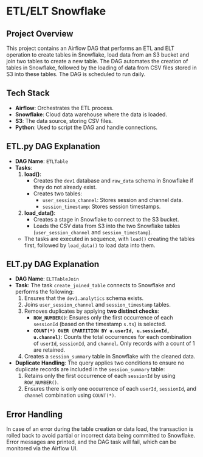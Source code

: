 # ETL/ELT Snowflake

## Project Overview
This project contains an Airflow DAG that performs an ETL and ELT operation to create tables in Snowflake, load data from an S3 bucket and join two tables to create a new table. The DAG automates the creation of tables in Snowflake, followed by the loading of data from CSV files stored in S3 into these tables. The DAG is scheduled to run daily.


## Tech Stack
- **Airflow**: Orchestrates the ETL process.
- **Snowflake**: Cloud data warehouse where the data is loaded.
- **S3**: The data source, storing CSV files.
- **Python**: Used to script the DAG and handle connections.

## ETL.py DAG Explanation
- **DAG Name**: `ETLTable`
- **Tasks**:
   1. **load()**:
      - Creates the `dev1` database and `raw_data` schema in Snowflake if they do not already exist.
      - Creates two tables: 
        - `user_session_channel`: Stores session and channel data.
        - `session_timestamp`: Stores session timestamps.
   2. **load_data()**:
      - Creates a stage in Snowflake to connect to the S3 bucket.
      - Loads the CSV data from S3 into the two Snowflake tables (`user_session_channel` and `session_timestamp`).
   - The tasks are executed in sequence, with `load()` creating the tables first, followed by `load_data()` to load data into them.

 ## ELT.py DAG Explanation
- **DAG Name**: `ELTTableJoin`
- **Task**: The task `create_joined_table` connects to Snowflake and performs the following:
   1. Ensures that the `dev1.analytics` schema exists.
   2. Joins `user_session_channel` and `session_timestamp` tables.
   3. Removes duplicates by applying **two distinct checks**:
      - **`ROW_NUMBER()`**: Ensures only the first occurrence of each `sessionId` (based on the timestamp `s.ts`) is selected.
      - **`COUNT(*) OVER (PARTITION BY u.userId, u.sessionId, u.channel)`**: Counts the total occurrences for each combination of `userId`, `sessionId`, and `channel`. Only records with a count of 1 are retained.
   4. Creates a `session_summary` table in Snowflake with the cleaned data.
- **Duplicate Handling**: The query applies two conditions to ensure no duplicate records are included in the `session_summary` table:
   1. Retains only the first occurrence of each `sessionId` by using `ROW_NUMBER()`.
   2. Ensures there is only one occurrence of each `userId`, `sessionId`, and `channel` combination using `COUNT(*)`.

## Error Handling
In case of an error during the table creation or data load, the transaction is rolled back to avoid partial or incorrect data being committed to Snowflake. Error messages are printed, and the DAG task will fail, which can be monitored via the Airflow UI.
